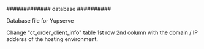 ############# database ##########

Database file for Yupserve

Change "ct_order_client_info" table 1st row 2nd column with the domain / IP adderss of the hosting environment.

